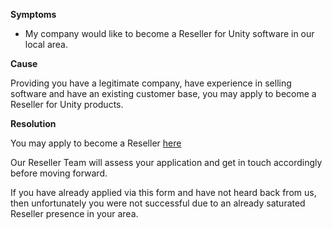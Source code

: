 

**Symptoms**


- My company would like to become a Reseller for Unity software in our local area.



**Cause**



Providing you have a legitimate company, have experience in selling software and have an existing customer base, you may apply to become a Reseller for Unity products.



**Resolution**



You may apply to become a Reseller [here](https://store.unity3d.com/reseller/become_a_reseller)



Our Reseller Team will assess your application and get in touch accordingly before moving forward.



If you have already applied via this form and have not heard back from us, then unfortunately you were not successful due to an already saturated Reseller presence in your area.

